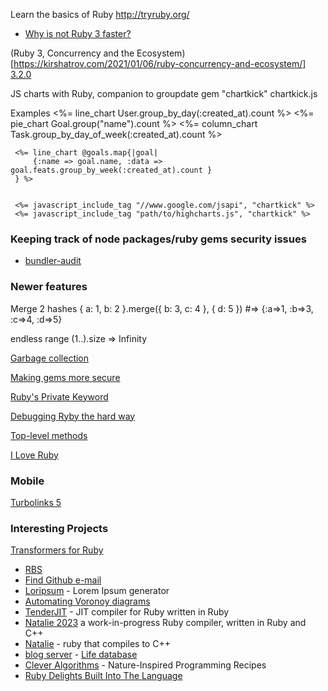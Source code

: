 Learn the basics of Ruby
http://tryruby.org/

+ [Why is not Ruby 3 faster?](https://www.fastruby.io/blog/ruby/performance/why-wasnt-ruby-3-faster.html)

(Ruby 3, Concurrency and the Ecosystem)[https://kirshatrov.com/2021/01/06/ruby-concurrency-and-ecosystem/]
[3.2.0](https://docs.ruby-lang.org/en/master/NEWS_md.html#label-NEWS+for+Ruby+3.2.0)


JS charts with Ruby, companion to groupdate
gem "chartkick"
chartkick.js

Examples
     <%= line_chart User.group_by_day(:created_at).count %>
     <%= pie_chart Goal.group("name").count %>
     <%= column_chart Task.group_by_day_of_week(:created_at).count %>

     <%= line_chart @goals.map{|goal|
         {:name => goal.name, :data => goal.feats.group_by_week(:created_at).count }
     } %>


     <%= javascript_include_tag "//www.google.com/jsapi", "chartkick" %>
     <%= javascript_include_tag "path/to/highcharts.js", "chartkick" %>


### Keeping track of node packages/ruby gems security issues
+ [bundler-audit](https://github.com/rubysec/bundler-audit)

### Newer features
 Merge 2 hashes
     { a: 1, b: 2 }.merge({ b: 3, c: 4 }, { d: 5 }) #=> {:a=>1, :b=>3, :c=>4, :d=>5}
     
endless range
    (1..).size => Infinity
    
    
[Garbage collection](https://jemma.dev/blog/gc-mark-and-sweep)

[Making gems more secure](https://blog.rubygems.org/2022/06/13/making-packages-more-secure.html)

[Ruby's Private Keyword](https://blog.jez.io/ruby-private/)

[Debugging Ryby the hard way](https://www.aha.io/engineering/articles/debugging-ruby-the-hard-way)

[Top-level methods](https://zverok.space/blog/2024-10-21-global_functions.html)

[I Love Ruby](https://eliseshaffer.com/2023/12/18/i-love-ruby/)
  
    
### Mobile

[Turbolinks 5](https://www.youtube.com/watch?v=SWEts0rlezA&app=desktop)

### Interesting Projects
[Transformers for Ruby](https://github.com/ankane/transformers-ruby)
+ [RBS](https://developer.squareup.com/blog/the-state-of-ruby-3-typing/)
+ [Find Github e-mail](https://github.com/jemmaissroff/find_github_email)
+ [Loripsum](https://github.com/raulpopadineti/homebrew-loripsum) - Lorem Ipsum generator
+ [Automating Voronoy diagrams](https://github.com/mike-bourgeous/mb-geometry)
+ [TenderJIT](https://github.com/tenderlove/tenderjit) -  JIT compiler for Ruby written in Ruby
+ [Natalie 2023](https://github.com/natalie-lang/natalie) a work-in-progress Ruby compiler, written in Ruby and C++
+ [Natalie](https://github.com/seven1m/natalie) - ruby that compiles to C++
+ [blog server](https://github.com/KrauseFx/krausefx.com) - [Life database](https://krausefx.com//blog/how-i-put-my-whole-life-into-a-single-database) 
+ [Clever Algorithms](https://github.com/clever-algorithms/CleverAlgorithms) - Nature-Inspired Programming Recipes
+ [Ruby Delights Built Into The Language](https://technology.doximity.com/articles/ruby-delights-built-into-the-language)
